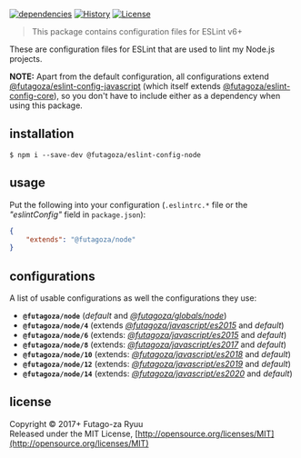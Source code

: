 [![dependencies](https://img.shields.io/david/futagoza/eslint-config-futagozaryuu.svg?path=packages/@futagoza/eslint-config-node)](https://david-dm.org/futagoza/eslint-config-futagozaryuu?path=packages/@futagoza/eslint-config-node)
[![History](https://img.shields.io/badge/history-CHANGELOG.md-orange.svg)](https://github.com/futagoza/eslint-config-futagozaryuu/blob/master/CHANGELOG.md)
[![License](https://img.shields.io/badge/license-mit-blue.svg)](https://opensource.org/licenses/MIT)

> This package contains configuration files for ESLint v6+<br>

These are configuration files for ESLint that are used to lint my Node.js projects.

**NOTE:** Apart from the default configuration, all configurations extend [@futagoza/eslint-config-javascript][ECJ] (which itself extends [@futagoza/eslint-config-core][ECC]), so you don't have to include either as a dependency when using this package.

## installation

```console
$ npm i --save-dev @futagoza/eslint-config-node
```

## usage

Put the following into your configuration (`.eslintrc.*` file or the _"eslintConfig"_ field in `package.json`):

```json
{
    "extends": "@futagoza/node"
}
```

## configurations

A list of usable configurations as well the configurations they use:

- __`@futagoza/node`__ (_default_ and _[@futagoza/globals/node][ECG]_)
- __`@futagoza/node/4`__ (extends _[@futagoza/javascript/es2015][ECJ]_ and _default_)
- __`@futagoza/node/6`__ (extends: _[@futagoza/javascript/es2015][ECJ]_ and _default_)
- __`@futagoza/node/8`__ (extends: _[@futagoza/javascript/es2017][ECJ]_ and _default_)
- __`@futagoza/node/10`__ (extends: _[@futagoza/javascript/es2018][ECJ]_ and _default_)
- __`@futagoza/node/12`__ (extends: _[@futagoza/javascript/es2019][ECJ]_ and _default_)
- __`@futagoza/node/14`__ (extends: _[@futagoza/javascript/es2020][ECJ]_ and _default_)

[ECC]: https://www.npmjs.com/package/@futagoza/eslint-config-core
[ECG]: https://www.npmjs.com/package/@futagoza/eslint-config-globals
[ECJ]: https://www.npmjs.com/package/@futagoza/eslint-config-javascript

## license

Copyright © 2017+ Futago-za Ryuu<br>
Released under the MIT License, [http://opensource.org/licenses/MIT](http://opensource.org/licenses/MIT)
